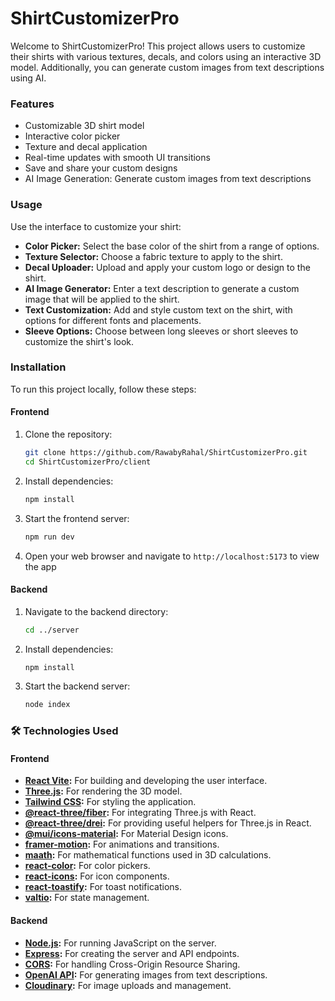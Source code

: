 # ShirtCustomizerPro

Welcome to ShirtCustomizerPro! This project allows users to customize their shirts with various textures, decals, and colors using an interactive 3D model. Additionally, you can generate custom images from text descriptions using AI.

### Features
- Customizable 3D shirt model
- Interactive color picker
- Texture and decal application
- Real-time updates with smooth UI transitions
- Save and share your custom designs
- AI Image Generation: Generate custom images from text descriptions

### Usage

Use the interface to customize your shirt:
- **Color Picker:** Select the base color of the shirt from a range of options.
- **Texture Selector:** Choose a fabric texture to apply to the shirt.
- **Decal Uploader:** Upload and apply your custom logo or design to the shirt.
- **AI Image Generator:** Enter a text description to generate a custom image that will be applied to the shirt.
- **Text Customization:** Add and style custom text on the shirt, with options for different fonts and placements.
- **Sleeve Options:** Choose between long sleeves or short sleeves to customize the shirt's look.

### Installation
To run this project locally, follow these steps:

#### Frontend
1. Clone the repository:
   ```sh
   git clone https://github.com/RawabyRahal/ShirtCustomizerPro.git
   cd ShirtCustomizerPro/client

3. Install dependencies:
   ```sh
   npm install
3. Start the frontend server:
   ```sh
   npm run dev
4. Open your web browser and navigate to `http://localhost:5173` to view the app

#### Backend
1. Navigate to the backend directory:
   ```sh
   cd ../server

2. Install dependencies:
   ```sh
   npm install
3. Start the backend server:
   ```sh
   node index 

### 🛠️ Technologies Used

#### Frontend
- **[React Vite](https://vitejs.dev/):** For building and developing the user interface.
- **[Three.js](https://threejs.org/):** For rendering the 3D model.
- **[Tailwind CSS](https://tailwindcss.com/):** For styling the application.
- **[@react-three/fiber](https://github.com/utsuboco/react-three-fiber):** For integrating Three.js with React.
- **[@react-three/drei](https://github.com/utsuboco/react-three-drei):** For providing useful helpers for Three.js in React.
- **[@mui/icons-material](https://mui.com/components/icons/):** For Material Design icons.
- **[framer-motion](https://www.framer.com/api/motion/):** For animations and transitions.
- **[maath](https://www.npmjs.com/package/maath):** For mathematical functions used in 3D calculations.
- **[react-color](https://casesandberg.github.io/react-color/):** For color pickers.
- **[react-icons](https://react-icons.github.io/react-icons/):** For icon components.
- **[react-toastify](https://fkhadra.github.io/react-toastify/):** For toast notifications.
- **[valtio](https://valtio.dev/):** For state management.

#### Backend
- **[Node.js](https://nodejs.org/):** For running JavaScript on the server.
- **[Express](https://expressjs.com/):** For creating the server and API endpoints.
- **[CORS](https://www.npmjs.com/package/cors):** For handling Cross-Origin Resource Sharing.
- **[OpenAI API](https://platform.openai.com/docs):** For generating images from text descriptions.
- **[Cloudinary](https://cloudinary.com/):** For image uploads and management.


